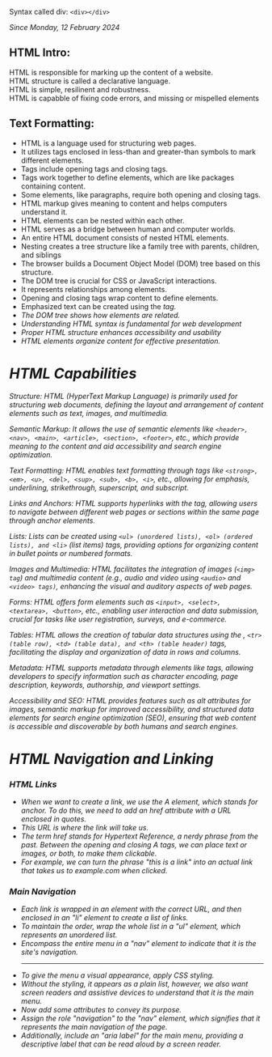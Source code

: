 Syntax called div: `<div></div>`


<i>Since Monday, 12 February 2024</i>
<h2>HTML Intro:</h2>

HTML is responsible for marking up the content of a website. <br>
HTML structure is called a declarative language. <br>
HTML is simple, resilinent and robustness. <br>
HTML  is capabble of fixing code errors, and missing or mispelled elements <br>

<h2>Text Formatting:</h2>

<ul>
<li>HTML is a language used for structuring web pages.</li>
<li>It utilizes tags enclosed in less-than and greater-than symbols to mark different elements.</li>
<li>Tags include opening tags and closing tags.</li>
<li>Tags work together to define elements, which are like packages containing content.</li>
<li>Some elements, like paragraphs, require both opening and closing tags.<br></li>
<li>HTML markup gives meaning to content and helps computers understand it.</li>
<li>HTML elements can be nested within each other.</li>
<li>HTML serves as a bridge between human and computer worlds.</li>
<li>An entire HTML document consists of nested HTML elements.</li>
<li>Nesting creates a tree structure like a family tree with parents, children, and siblings</li>
<li>The  browser builds a Document Object Model (DOM) tree based on this structure.</li>
<li>The DOM tree is crucial for CSS or JavaScript interactions.</li>
<li>It represents relationships among elements.</li>
<li>Opening and closing tags wrap content to define elements.</li>
<li>Emphasized text can be created using the <em> tag.</li>
<li>The DOM tree shows how elements are related.</li>
<li>Understanding HTML syntax is fundamental for web development</li>
<li>Proper HTML structure enhances accessibility and usability</li>
<li>HTML elements <em>organize content for effective presentation.</li>
</ul>

<h1>HTML Capabilities</h1>
Structure: HTML (HyperText Markup Language) is primarily used for structuring web documents, defining the layout and arrangement of content elements such as text, images, and multimedia.

Semantic Markup: It allows the use of semantic elements like `<header>, <nav>, <main>, <article>, <section>, <footer>`, etc., which provide meaning to the content and aid accessibility and search engine optimization.

Text Formatting: HTML enables text formatting through tags like `<strong>, <em>, <u>, <del>, <sup>, <sub>, <b>, <i>`, etc., allowing for emphasis, underlining, strikethrough, superscript, and subscript.

Links and Anchors: HTML supports hyperlinks with the <a> tag, allowing users to navigate between different web pages or sections within the same page through anchor elements.

Lists: Lists can be created using `<ul> (unordered lists), <ol> (ordered lists), and <li>` (list items) tags, providing options for organizing content in bullet points or numbered formats.

Images and Multimedia: HTML facilitates the integration of images (`<img> tag`) and multimedia content (e.g., audio and video using `<audio>` and `<video> tags)`, enhancing the visual and auditory aspects of web pages.

Forms: HTML offers form elements such as `<input>, <select>, <textarea>, <button>`, etc., enabling user interaction and data submission, crucial for tasks like user registration, surveys, and e-commerce.

Tables: HTML allows the creation of tabular data structures using the <table>, `<tr> (table row), <td> (table data), and <th> (table header)` tags, facilitating the display and organization of data in rows and columns.

Metadata: HTML supports metadata through elements like <meta> tags, allowing developers to specify information such as character encoding, page description, keywords, authorship, and viewport settings.

Accessibility and SEO: HTML provides features such as alt attributes for images, semantic markup for improved accessibility, and structured data elements for search engine optimization (SEO), ensuring that web content is accessible and discoverable by both humans and search engines.
 
<h1>HTML Navigation and Linking</h1>

<h3>HTML Links</h3>
<ul>
<P><li>When we want to create a link, we use the A element, which stands for anchor. To do this, we need to add an href attribute with a URL enclosed in quotes.</li>
<li>This URL is where the link will take us.</li> 
<li>The term href stands for Hypertext Reference, a nerdy phrase from the past. Between the opening and closing A tags, we can place text or images, or both, to make them clickable.</li> 
<li>For example, we can turn the phrase "this is a link" into an actual link that takes us to example.com when clicked.</p></li>
</ul>

<h3>Main Navigation</h3>
<ul>
<li>Each link is wrapped in an element with the correct URL, and then enclosed in an "li" element to create a list of links.</li> 
<li>To maintain the order, wrap the whole list in a "ul" element, which represents an unordered list.</li>  
<li>Encompass the entire menu in a "nav" element to indicate that it is the site's navigation.</li><hr>

 <li>To give the menu a visual appearance, apply CSS styling.</li> 
 <li>Without the styling, it appears as a plain list, however, we also want screen readers and assistive devices to understand that it is the main menu.</li> 
 <li>Now add some attributes to convey its purpose.</li> 
 <li>Assign the role "navigation" to the "nav" element, which signifies that it represents the main navigation of the page.</li> 
 <li>Additionally, include an "aria label" for the main menu, providing a descriptive label that can be read aloud by a screen reader.</li> 
</ul>





